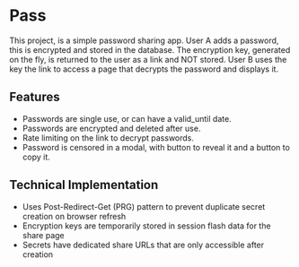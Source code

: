 # Pass
This project, is a simple password sharing app.
User A adds a password, this is encrypted and stored in the database. The encryption key, generated on the fly, is returned to the user as a link and NOT stored. User B uses the key the link to access a page that decrypts the password and displays it.

## Features
- Passwords are single use, or can have a valid_until date.
- Passwords are encrypted and deleted after use.
- Rate limiting on the link to decrypt passwords.
- Password is censored in a modal, with button to reveal it and a button to copy it.

## Technical Implementation
- Uses Post-Redirect-Get (PRG) pattern to prevent duplicate secret creation on browser refresh
- Encryption keys are temporarily stored in session flash data for the share page
- Secrets have dedicated share URLs that are only accessible after creation
